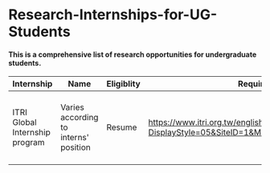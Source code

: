 # Research-Internships-for-UG-Students

#### This is a comprehensive list of research opportunities for undergraduate students.

| Internship | Name	| Eligiblity | Requirements |	Link	| Country	| Duration |
| --- | --- | --- | --- |  --- |  --- |  --- |
| ITRI Global Internship program |	Varies according to interns' position |	Resume	| https://www.itri.org.tw/english/ListStyle.aspx?DisplayStyle=05&SiteID=1&MmmID=617731531432246346 | 	Taiwan |	10 weeks (can extend to 04-06 months)|

